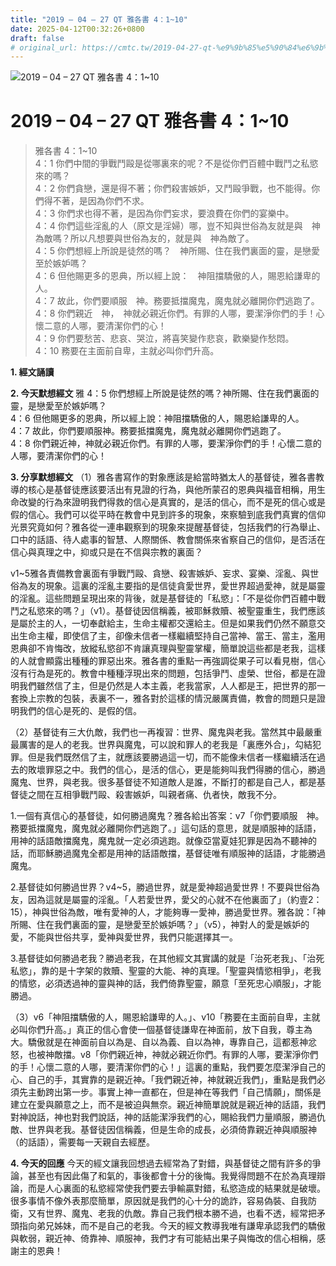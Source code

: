 ```yaml
---
title: "2019 – 04 – 27 QT 雅各書 4：1~10"
date: 2025-04-12T00:32:26+0800
draft: false
# original_url: https://cmtc.tw/2019-04-27-qt-%e9%9b%85%e5%90%84%e6%9b%b8-4%ef%bc%9a110
---
```


![2019 – 04 – 27 QT 雅各書 4：1\~10](/images/qt.jpg   "2019 – 04 – 27 QT 雅各書 4：1\~10")

# 2019 – 04 – 27 QT 雅各書 4：1\~10

> 雅各書 4：1\~10  
> 4：1 你們中間的爭戰鬥毆是從哪裏來的呢？不是從你們百體中戰鬥之私慾來的嗎？  
> 4：2 你們貪戀，還是得不著；你們殺害嫉妒，又鬥毆爭戰，也不能得。你們得不著，是因為你們不求。  
> 4：3 你們求也得不著，是因為你們妄求，要浪費在你們的宴樂中。  
> 4：4 你們這些淫亂的人（原文是淫婦）哪，豈不知與世俗為友就是與　神為敵嗎？所以凡想要與世俗為友的，就是與　神為敵了。  
> 4：5 你們想經上所說是徒然的嗎？　神所賜、住在我們裏面的靈，是戀愛至於嫉妒嗎？  
> 4：6 但他賜更多的恩典，所以經上說：　神阻擋驕傲的人，賜恩給謙卑的人。  
> 4：7 故此，你們要順服　神。務要抵擋魔鬼，魔鬼就必離開你們逃跑了。  
> 4：8 你們親近　神，　神就必親近你們。有罪的人哪，要潔淨你們的手！心懷二意的人哪，要清潔你們的心！  
> 4：9 你們要愁苦、悲哀、哭泣，將喜笑變作悲哀，歡樂變作愁悶。  
> 4：10 務要在主面前自卑，主就必叫你們升高。

**1. 經文誦讀**

**2.  今天默想經文**
雅 4：5 你們想經上所說是徒然的嗎？神所賜、住在我們裏面的靈，是戀愛至於嫉妒嗎？  
4：6 但他賜更多的恩典，所以經上說：神阻擋驕傲的人，賜恩給謙卑的人。  
4：7 故此，你們要順服神。務要抵擋魔鬼，魔鬼就必離開你們逃跑了。  
4：8 你們親近神，神就必親近你們。有罪的人哪，要潔淨你們的手！心懷二意的人哪，要清潔你們的心！

**3. 分享默想經文**
（1）雅各書寫作的對象應該是給當時猶太人的基督徒，雅各書教導的核心是基督徒應該要活出有見證的行為，與他所蒙召的恩典與福音相稱，用生命改變的行為來證明我們得救的信心是真實的，是活的信心，而不是死的信心或是假的信心。我們可以從平時在教會中見到許多的現象，來察驗到底我們真實的信仰光景究竟如何？雅各從一連串觀察到的現象來提醒基督徒，包括我們的行為舉止、口中的話語、待人處事的智慧、人際關係、教會關係來省察自己的信仰，是否活在信心與真理之中，抑或只是在不信與宗教的裏面？

v1\~5雅各責備教會裏面有爭戰鬥毆、貪戀、殺害嫉妒、妄求、宴樂、淫亂、與世俗為友的現象。這裏的淫亂主要指的是信徒貪愛世界，愛世界超過愛神，就是屬靈的淫亂。這些問題呈現出來的背後，就是基督徒的「私慾」：「不是從你們百體中戰鬥之私慾來的嗎？」（v1）。基督徒因信稱義，被耶穌救贖、被聖靈重生，我們應該是屬於主的人，一切奉獻給主，生命主權都交還給主。但是如果我們仍然不願意交出生命主權，即使信了主，卻像未信者一樣繼續堅持自己當神、當王、當主，濫用恩典卻不肯悔改，放縱私慾卻不肯讓真理與聖靈掌權，簡單說這些都是老我，這樣的人就會顯露出種種的罪惡出來。雅各書的重點一再強調從果子可以看見樹，信心沒有行為是死的。教會中種種浮現出來的問題，包括爭鬥、虛榮、世俗，都是在證明我們雖然信了主，但是仍然是人本主義，老我當家，人人都是王，把世界的那一套換上宗教的包裝，表裏不一，雅各對於這樣的情況嚴厲責備，教會的問題只是證明我們的信心是死的、是假的信。

（2）基督徒有三大仇敵，我們也一再複習：世界、魔鬼與老我。當然其中最嚴重最厲害的是人的老我。世界與魔鬼，可以說和罪人的老我是「裏應外合」，勾結犯罪。但是我們既然信了主，就應該要勝過這一切，而不能像未信者一樣繼續活在過去的敗壞罪惡之中。我們的信心，是活的信心，更是能夠叫我們得勝的信心，勝過魔鬼、世界，與老我。很多基督徒不知道敵人是誰，不斷打的都是自己人，都是基督徒之間在互相爭戰鬥毆、殺害嫉妒，叫親者痛、仇者快，敵我不分。

1.一個有真信心的基督徒，如何勝過魔鬼？雅各給出答案：v7「你們要順服　神。務要抵擋魔鬼，魔鬼就必離開你們逃跑了。」這句話的意思，就是順服神的話語，用神的話語敵擋魔鬼，魔鬼就一定必須逃跑。就像亞當夏娃犯罪是因為不聽神的話，而耶穌勝過魔鬼全都是用神的話語敵擋，基督徒唯有順服神的話語，才能勝過魔鬼。

2.基督徒如何勝過世界？v4\~5，勝過世界，就是愛神超過愛世界！不要與世俗為友，因為這就是屬靈的淫亂。「人若愛世界，愛父的心就不在他裏面了」（約壹2：15），神與世俗為敵，唯有愛神的人，才能夠專一愛神，勝過愛世界。雅各說：「神所賜、住在我們裏面的靈，是戀愛至於嫉妒嗎？」（v5），神對人的愛是嫉妒的愛，不能與世俗共享，愛神與愛世界，我們只能選擇其一。

3.基督徒如何勝過老我？勝過老我，在其他經文其實講的就是「治死老我」、「治死私慾」，靠的是十字架的救贖、聖靈的大能、神的真理。「聖靈與情慾相爭」，老我的情慾，必須透過神的靈與神的話，我們倚靠聖靈，願意「至死忠心順服」，才能勝過。

（3）v6「神阻擋驕傲的人，賜恩給謙卑的人。」、v10「務要在主面前自卑，主就必叫你們升高。」真正的信心會使一個基督徒謙卑在神面前，放下自我，尊主為大。驕傲就是在神面前自以為是、自以為義、自以為神，專靠自己，這都惹神忿怒，也被神敵擋。v8「你們親近神，神就必親近你們。有罪的人哪，要潔淨你們的手！心懷二意的人哪，要清潔你們的心！」這裏的重點，我們要怎麼潔淨自己的心、自己的手，其實靠的是親近神。「我們親近神，神就親近我們」，重點是我們必須先主動跨出第一步。事實上神一直都在，但是神在等我們「自己情願」，關係是建立在愛與願意之上，而不是被迫與無奈。親近神簡單說就是親近神的話語，我們對神說話，神也對我們說話，神的話能潔淨我們的心，賜給我們力量順服，勝過仇敵、世界與老我。基督徒因信稱義，但是生命的成長，必須倚靠親近神與順服神（的話語），需要每一天親自去經歷。

**4. 今天的回應**
今天的經文讓我回想過去經常為了對錯，與基督徒之間有許多的爭論，甚至也有因此傷了和氣的，事後都會十分的後悔。我覺得問題不在於為真理辯論，而是人心裏面的私慾經常使我們要去爭輸贏對錯，私慾造成的結果就是破壞。很多事情不像外表那麼簡單，原因就是我們的心十分的詭詐，容易偽裝、自我防衛，又有世界、魔鬼、老我的仇敵。靠自己我們根本勝不過，也看不透，經常把矛頭指向弟兄姊妹，而不是自己的老我。今天的經文教導我唯有謙卑承認我們的驕傲與軟弱，親近神、倚靠神、順服神，我們才有可能結出果子與悔改的信心相稱，感謝主的恩典！
